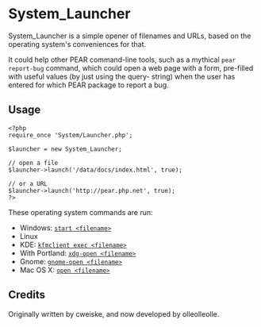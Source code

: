 # System_Launcher #

System_Launcher is a simple opener of filenames and URLs, based on the
operating system's conveniences for that.

It could help other PEAR command-line tools, such as a mythical
`pear report-bug` command, which could open a web page with a
form, pre-filled with useful values (by just using the query-
string) when the user has entered for which PEAR package to
report a bug.

## Usage ##

    <?php
    require_once 'System/Launcher.php';

    $launcher = new System_Launcher;

    // open a file
    $launcher->launch('/data/docs/index.html', true);
    
    // or a URL
    $launcher->launch('http://pear.php.net', true);
    ?>

These operating system commands are run:

*   Windows:        [`start <filename>`](http://www.microsoft.com/resources/documentation/windows/xp/all/proddocs/en-us/start.mspx?mfr=true)
*   Linux
  * KDE:         [`kfmclient exec <filename>`](http://techbase.kde.org/Development/Tools/Using_kfmclient)
  * With Portland:    [`xdg-open <filename>`](http://portland.freedesktop.org/xdg-utils-1.0/xdg-open.html)
  * Gnome:       [`gnome-open <filename>`](http://embraceubuntu.com/2006/12/16/gnome-open-open-anything-from-the-command-line/)
*   Mac OS X:         [`open <filename>`](http://www.manpagez.com/man/1/open/osx-10.6.php)

## Credits

Originally written by cweiske, and now developed by olleolleolle.


